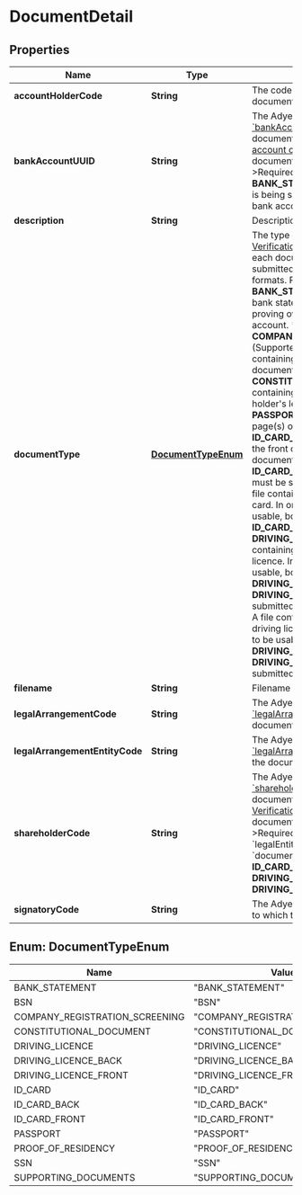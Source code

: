

# DocumentDetail


## Properties

| Name | Type | Description | Notes |
|------------ | ------------- | ------------- | -------------|
|**accountHolderCode** | **String** | The code of account holder, to which the document applies. |  [optional] |
|**bankAccountUUID** | **String** | The Adyen-generated [&#x60;bankAccountUUID&#x60;](https://docs.adyen.com/api-explorer/#/Account/latest/post/createAccountHolder__resParam_accountHolderDetails-bankAccountDetails-bankAccountUUID) to which the document must be linked. Refer to [Bank account check](https://docs.adyen.com/marketplaces-and-platforms/classic/verification-checks/bank-account-check#uploading-a-bank-statement) for details on when a document should be submitted. &gt;Required if the &#x60;documentType&#x60; is **BANK_STATEMENT**, where a document is being submitted in order to verify a bank account.  |  [optional] |
|**description** | **String** | Description of the document. |  [optional] |
|**documentType** | [**DocumentTypeEnum**](#DocumentTypeEnum) | The type of the document. Refer to [Verification checks](https://docs.adyen.com/marketplaces-and-platforms/classic/verification-checks) for details on when each document type should be submitted and for the accepted file formats.  Permitted values: * **BANK_STATEMENT**: A file containing a bank statement or other document proving ownership of a specific bank account. * **COMPANY_REGISTRATION_SCREENING** (Supported from v5 and later): A file containing a company registration document. * **CONSTITUTIONAL_DOCUMENT**: A file containing information about the account holder&#39;s legal arrangement. * **PASSPORT**: A file containing the identity page(s) of a passport. * **ID_CARD_FRONT**: A file containing only the front of the ID card. In order for a document to be usable, both the **ID_CARD_FRONT** and **ID_CARD_BACK** must be submitted. * **ID_CARD_BACK**: A file containing only the back of the ID card. In order for a document to be usable, both the **ID_CARD_FRONT** and **ID_CARD_BACK** must be submitted. * **DRIVING_LICENCE_FRONT**: A file containing only the front of the driving licence. In order for a document to be usable, both the **DRIVING_LICENCE_FRONT** and **DRIVING_LICENCE_BACK** must be submitted. * **DRIVING_LICENCE_BACK**: A file containing only the back of the driving licence. In order for a document to be usable, both the **DRIVING_LICENCE_FRONT** and **DRIVING_LICENCE_FRONT** must be submitted.  |  |
|**filename** | **String** | Filename of the document. |  [optional] |
|**legalArrangementCode** | **String** | The Adyen-generated [&#x60;legalArrangementCode&#x60;](https://docs.adyen.com/api-explorer/#/Account/latest/post/createAccountHolder__resParam_accountHolderDetails-legalArrangements-legalArrangementCode) to which the document must be linked. |  [optional] |
|**legalArrangementEntityCode** | **String** | The Adyen-generated [&#x60;legalArrangementEntityCode&#x60;](https://docs.adyen.com/api-explorer/#/Account/v6/post/createAccountHolder__resParam_accountHolderDetails-legalArrangements-legalArrangementEntities-legalArrangementEntityCode)  to which the document must be linked. |  [optional] |
|**shareholderCode** | **String** | The Adyen-generated [&#x60;shareholderCode&#x60;](https://docs.adyen.com/api-explorer/#/Account/latest/post/createAccountHolder__resParam_accountHolderDetails-businessDetails-shareholders-shareholderCode) to which the document must be linked. Refer to [Verification checks](https://docs.adyen.com/marketplaces-and-platforms/classic/verification-checks) for details on when a document should be submitted. &gt;Required if the account holder has a &#x60;legalEntity&#x60; of type **Business** and the &#x60;documentType&#x60; is either **PASSPORT**, **ID_CARD_FRONT**, **ID_CARD_BACK**, **DRIVING_LICENCE_FRONT**, or **DRIVING_LICENCE_BACK**.  |  [optional] |
|**signatoryCode** | **String** | The Adyen-generated [&#x60;signatoryCode&#x60;](https://docs.adyen.com/api-explorer/#/Account/v6/post/createAccountHolder__resParam_accountHolderDetails-businessDetails-signatories-signatoryCode) to which the document must be linked. |  [optional] |



## Enum: DocumentTypeEnum

| Name | Value |
|---- | -----|
| BANK_STATEMENT | &quot;BANK_STATEMENT&quot; |
| BSN | &quot;BSN&quot; |
| COMPANY_REGISTRATION_SCREENING | &quot;COMPANY_REGISTRATION_SCREENING&quot; |
| CONSTITUTIONAL_DOCUMENT | &quot;CONSTITUTIONAL_DOCUMENT&quot; |
| DRIVING_LICENCE | &quot;DRIVING_LICENCE&quot; |
| DRIVING_LICENCE_BACK | &quot;DRIVING_LICENCE_BACK&quot; |
| DRIVING_LICENCE_FRONT | &quot;DRIVING_LICENCE_FRONT&quot; |
| ID_CARD | &quot;ID_CARD&quot; |
| ID_CARD_BACK | &quot;ID_CARD_BACK&quot; |
| ID_CARD_FRONT | &quot;ID_CARD_FRONT&quot; |
| PASSPORT | &quot;PASSPORT&quot; |
| PROOF_OF_RESIDENCY | &quot;PROOF_OF_RESIDENCY&quot; |
| SSN | &quot;SSN&quot; |
| SUPPORTING_DOCUMENTS | &quot;SUPPORTING_DOCUMENTS&quot; |



